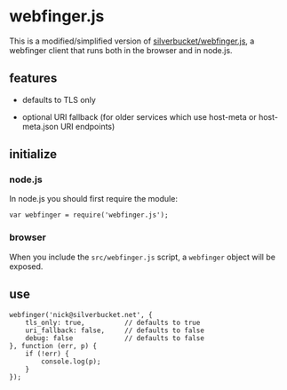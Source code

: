 webfinger.js
============

This is a modified/simplified version of [silverbucket/webfinger.js](https://github.com/silverbucket/webfinger.js), a webfinger client that runs both in the browser and in node.js.

features
--------

* defaults to TLS only

* optional URI fallback (for older services which use host-meta or host-meta.json URI endpoints)


## initialize

### node.js
In node.js you should first require the module:

	var webfinger = require('webfinger.js');

### browser
When you include the `src/webfinger.js` script, a `webfinger` object will be exposed.

## use

	webfinger('nick@silverbucket.net', {
		tls_only: true,          // defaults to true
		uri_fallback: false,     // defaults to false
		debug: false             // defaults to false
	}, function (err, p) {
		if (!err) {
			console.log(p);
		}
	});
